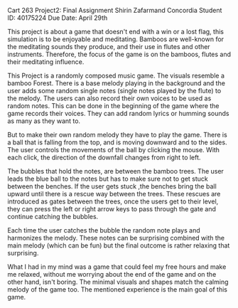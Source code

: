 Cart 263
Project2: Final Assignment
Shirin Zafarmand
Concordia Student ID: 40175224
Due Date: April 29th


This project is about a game that doesn't end with a win or a lost flag, this simulation is
to be enjoyable and meditating. Bamboos are well-known for the meditating sounds
they produce, and their use in flutes and other instruments. Therefore, the focus of the game is on the bamboos, flutes and their meditating influence. 

This Project is a randomly composed music game. The visuals resemble a bamboo
Forest. There is a base melody playing in the background and the user adds some random single notes (single notes played by the flute) to the melody.
The users can also record their own voices to be used as random notes. This can be done in the beginning of the game where the game records their voices. They can add random lyrics or humming sounds as many as they want to.

But to make their own random melody they have to play the game. There is a ball that is falling from the top, and is moving downward and to the sides. The user controls the movements of the ball by clicking the mouse. With each click, the direction of the downfall changes from right to left.

The bubbles that hold the notes, are between the bamboo trees. The user leads the blue ball to the notes but has to make sure not to get stuck between the benches. If the user gets stuck ,the benches bring the ball upward until there is a rescue way between the trees. These rescues are introduced as gates between the trees, once the users get to their level, they can press the left or right arrow keys to pass through the gate and continue catching the bubbles. 

Each time the user catches the bubble the random note plays and harmonizes the melody. These notes can be surprising combined with the main melody (which can be fun) but the final outcome is rather relaxing that surprising. 

What I had in my mind was a game that could feel my free hours and make me relaxed, without me worrying about the end of the game and on the other hand, isn't boring. The minimal visuals and shapes match the calming melody of the game too. The mentioned experience is the main goal of this game. 





